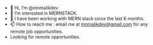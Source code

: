 - 👋 Hi, I’m @mnmalikdev
- 👀 I’m interested in MERNSTACK.
- 🌱 I have been working with MERN stack since the last 6 months.
- 📫 How to reach me : email me at mnmalikdev@gmail.com for any remote job opportunities.
- Looking for remote opportunities.

<!---
mnmalikdev/mnmalikdev is a ✨ special ✨ repository because its `README.md` (this file) appears on your GitHub profile.
You can click the Preview link to take a look at your changes.
--->
